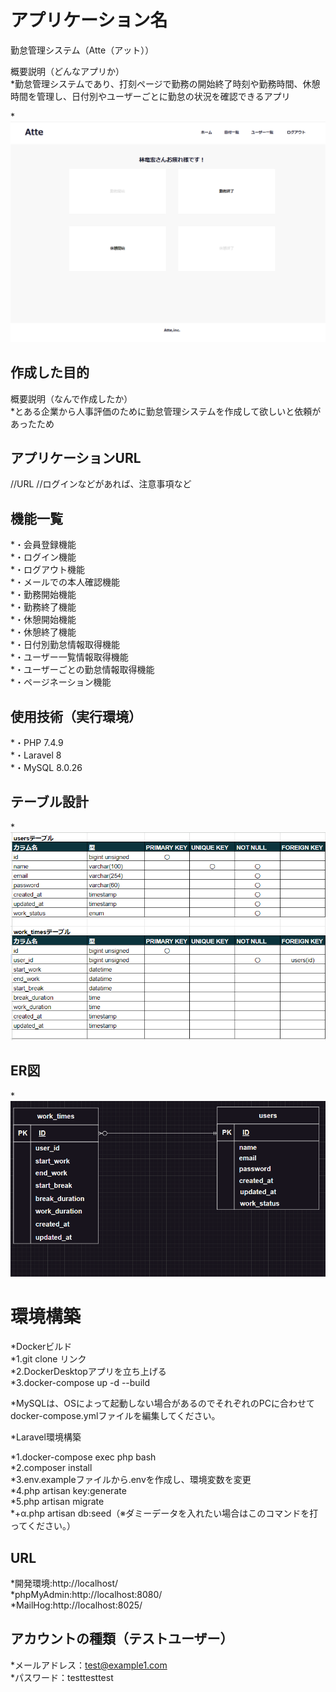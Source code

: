 # アプリケーション名

勤怠管理システム（Atte（アット））

概要説明（どんなアプリか）<br>
*勤怠管理システムであり、打刻ページで勤務の開始終了時刻や勤務時間、休憩時間を管理し、日付別やユーザーごとに勤怠の状況を確認できるアプリ<br>

*![alt text](初級模擬案件トップ画面.png)

## 作成した目的

概要説明（なんで作成したか）<br>
*とある企業から人事評価のために勤怠管理システムを作成して欲しいと依頼があったため<br>

## アプリケーションURL

//URL
//ログインなどがあれば、注意事項など

## 機能一覧

*・会員登録機能<br>
*・ログイン機能<br>
*・ログアウト機能<br>
*・メールでの本人確認機能<br>
*・勤務開始機能<br>
*・勤務終了機能<br>
*・休憩開始機能<br>
*・休憩終了機能<br>
*・日付別勤怠情報取得機能<br>
*・ユーザー一覧情報取得機能<br>
*・ユーザーごとの勤怠情報取得機能<br>
*・ページネーション機能<br>

## 使用技術（実行環境）

*・PHP 7.4.9<br>
*・Laravel 8<br>
*・MySQL 8.0.26<br>

## テーブル設計

*![alt text](初級模擬案件テーブル設計図-2.png)

## ER図

*![alt text](初級模擬案件ER図.png)

# 環境構築

*Dockerビルド<br>
*1.git clone リンク<br>
*2.DockerDesktopアプリを立ち上げる<br>
*3.docker-compose up -d --build<br>

*MySQLは、OSによって起動しない場合があるのでそれぞれのPCに合わせてdocker-compose.ymlファイルを編集してください。

*Laravel環境構築

*1.docker-compose exec php bash<br>
*2.composer install<br>
*3.env.exampleファイルから.envを作成し、環境変数を変更<br>
*4.php artisan key:generate<br>
*5.php artisan migrate<br>
*+α.php artisan db:seed（※ダミーデータを入れたい場合はこのコマンドを打ってください。）<br>

## URL

*開発環境:http://localhost/<br>
*phpMyAdmin:http://localhost:8080/<br>
*MailHog:http://localhost:8025/<br>

## アカウントの種類（テストユーザー）

*メールアドレス：test@example1.com<br>
*パスワード：testtesttest<br>

